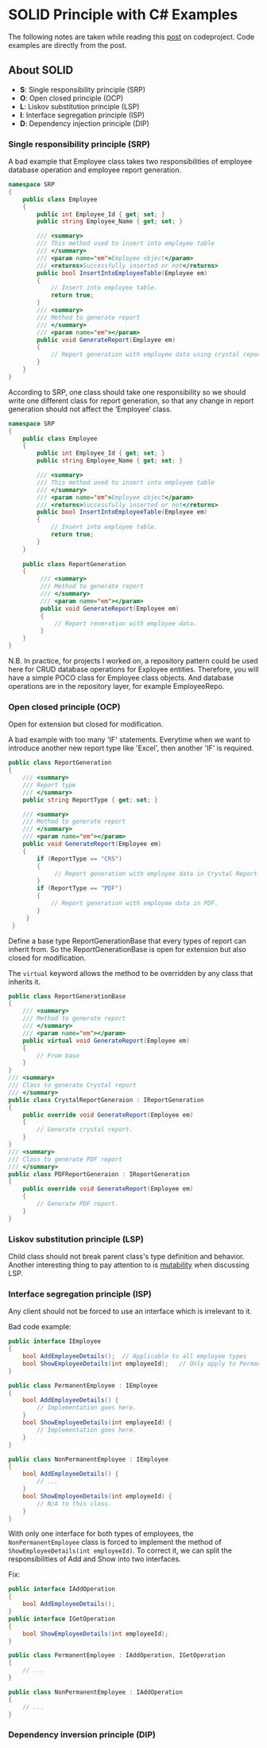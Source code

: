 # SOLID Principle with C# Examples
The following notes are taken while reading this [post](https://www.codeproject.com/Tips/1033646/SOLID-Principle-with-Csharp-Example) on codeproject. Code examples are directly from the post.

## About SOLID
* **S**: Single responsibility principle (SRP)
* **O**: Open closed principle (OCP)
* **L**: Liskov substitution principle (LSP)
* **I**: Interface segregation principle (ISP)
* **D**: Dependency injection principle (DIP)

### Single responsibility principle (SRP)

A bad example that Employee class takes two responsibilities of employee database operation and employee report generation.
```C#
namespace SRP
{
    public class Employee
    {
        public int Employee_Id { get; set; }
        public string Employee_Name { get; set; }

        /// <summary>
        /// This method used to insert into employee table
        /// </summary>
        /// <param name="em">Employee object</param>
        /// <returns>Successfully inserted or not</returns>
        public bool InsertIntoEmployeeTable(Employee em)
        {
            // Insert into employee table.
            return true;
        }
        /// <summary>
        /// Method to generate report
        /// </summary>
        /// <param name="em"></param>
        public void GenerateReport(Employee em)
        {
            // Report generation with employee data using crystal report.
        }
    }
}
```

According to SRP, one class should take one responsibility so we should write one different class for report generation, so that any change in report generation should not affect the ‘Employee’ class.

```C#
namespace SRP
{
    public class Employee
    {
        public int Employee_Id { get; set; }
        public string Employee_Name { get; set; }

        /// <summary>
        /// This method used to insert into employee table
        /// </summary>
        /// <param name="em">Employee object</param>
        /// <returns>Successfully inserted or not</returns>
        public bool InsertIntoEmployeeTable(Employee em)
        {
            // Insert into employee table.
            return true;
        }
    }
    
    public class ReportGeneration
    {
         /// <summary>
         /// Method to generate report
         /// </summary>
         /// <param name="em"></param>
         public void GenerateReport(Employee em)
         {
             // Report reneration with employee data.
         }
    }
}
```
N.B. In practice, for projects I worked on, a repository pattern could be used here for CRUD database operations for Exployee entities. Therefore, you will have a simple POCO class for Employee class objects. And database operations are in the repository layer, for example EmployeeRepo.

### Open closed principle (OCP)
Open for extension but closed for modification.

A bad example with too many 'IF' statements. Everytime when we want to introduce another new report type like 'Excel', then another 'IF' is required.
```C#
public class ReportGeneration
{
    /// <summary>
    /// Report type
    /// </summary>
    public string ReportType { get; set; }

    /// <summary>
    /// Method to generate report
    /// </summary>
    /// <param name="em"></param>
    public void GenerateReport(Employee em)
    {
        if (ReportType == "CRS")
        {
             // Report generation with employee data in Crystal Report.
        }
        if (ReportType == "PDF")
        {
            // Report generation with employee data in PDF.
        }
     }
 }
```

Define a base type ReportGenerationBase that every types of report can inherit from. So the ReportGenerationBase is open for extension but also closed for modification.

The ```virtual``` keyword allows the method to be overridden by any class that inherits it.

```C#
public class ReportGenerationBase
{
    /// <summary>
    /// Method to generate report
    /// </summary>
    /// <param name="em"></param>
    public virtual void GenerateReport(Employee em)
    {
        // From base
    }
}
/// <summary>
/// Class to generate Crystal report
/// </summary>
public class CrystalReportGeneraion : IReportGeneration
{
    public override void GenerateReport(Employee em)
    {
        // Generate crystal report.
    }
}
/// <summary>
/// Class to generate PDF report
/// </summary>
public class PDFReportGeneraion : IReportGeneration
{
    public override void GenerateReport(Employee em)
    {
        // Generate PDF report.
    }
}
```

### Liskov substitution principle (LSP)
Child class should not break parent class's type definition and behavior. Another interesting thing to pay attention to is [mutability](https://stackoverflow.com/a/1030573/5098156) when discussing LSP. 


### Interface segregation principle (ISP)
Any client should not be forced to use an interface which is irrelevant to it.

Bad code example:
```C#
public interface IEmployee
{
    bool AddEmployeeDetails();  // Applicable to all employee types
    bool ShowEmployeeDetails(int employeeId);   // Only apply to Permanent Employees
}

public class PermanentEmployee : IEmployee
{
    bool AddEmployeeDetails() {
        // Implementation goes here.
    }
    bool ShowEmployeeDetails(int employeeId) {
        // Implementation goes here.
    }
}

public class NonPermanentEmployee : IEmployee
{
    bool AddEmployeeDetails() {
        // ...
    }
    bool ShowEmployeeDetails(int employeeId) {
        // N/A to this class.
    }
}
```
With only one interface for both types of employees, the ```NonPermanentEmployee``` class is forced to implement the method of ```ShowEmployeeDetails(int employeeId)```. To correct it, we can split the responsibilities of Add and Show into two interfaces. 

Fix:
```C#
public interface IAddOperation
{
    bool AddEmployeeDetails();
}
public interface IGetOperation
{
    bool ShowEmployeeDetails(int employeeId);
}

public class PermanentEmployee : IAddOperation, IGetOperation
{
    // ...
}

public class NonPermanentEmployee : IAddOperation
{
    // ...
}
```

### Dependency inversion principle (DIP)
